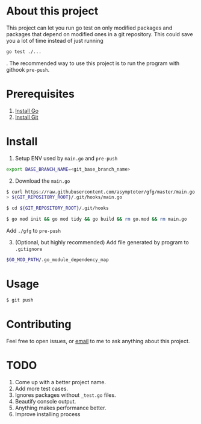 # About this project

This project can let you run go test on only modified packages and packages that depend on modified ones in a git repository. This could save you a lot of time instead of just running
```bash
go test ./...
```
. The recommended way to use this project is to run the program with githook `pre-push`.

# Prerequisites

1. [Install Go](https://go.dev/doc/install)
2. [Install Git](https://git-scm.com/downloads)

# Install


1. Setup ENV used by `main.go` and `pre-push`
 
```bash
export BASE_BRANCH_NAME=<git_base_branch_name>
```
 
2. Download the `main.go`

```bash
$ curl https://raw.githubusercontent.com/asymptoter/gfg/master/main.go 
> ${GIT_REPOSITORY_ROOT}/.git/hooks/main.go

$ cd ${GIT_REPOSITORY_ROOT}/.git/hooks

$ go mod init && go mod tidy && go build && rm go.mod && rm main.go
```

Add `./gfg` to `pre-push`

3. (Optional, but highly recommended) Add file generated by program to `.gitignore`

```bash
$GO_MOD_PATH/.go_module_dependency_map
```

# Usage

```bash
$ git push
```

# Contributing

Feel free to open issues, or [email](asymptotion@gmail.com) to me to ask anything about this project.

# TODO

1. Come up with a better project name.
2. Add more test cases.
3. Ignores packages without `_test.go` files.
4. Beautify console output.
5. Anything makes performance better.
6. Improve installing process
